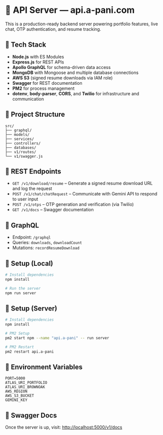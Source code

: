 # 🧠 API Server — api.a-pani.com

This is a production-ready backend server powering portfolio features, live chat, OTP authentication, and resume tracking.

## 🚀 Tech Stack

- **Node.js** with ES Modules
- **Express.js** for REST APIs
- **Apollo GraphQL** for schema-driven data access
- **MongoDB** with Mongoose and multiple database connections
- **AWS S3** (signed resume downloads via IAM role)
- **Swagger** for REST documentation
- **PM2** for process management
- **dotenv**, **body-parser**, **CORS**, and **Twilio** for infrastructure and communication

## 📂 Project Structure

```
src/
├── graphql/
├── models/
├── services/
├── controllers/
├── databases/
├── v1/routes/
└── v1/swagger.js
```

## 🔧 REST Endpoints

- `GET /v1/download/resume` – Generate a signed resume download URL and log the request
- `POST /v1/chat/chatRequest` – Communicate with Gemini API to respond to user input
- `POST /v1/otps` – OTP generation and verification (via Twilio)
- `GET /v1/docs` – Swagger documentation

## 🔮 GraphQL

- Endpoint: `/graphql`
- Queries: `downloads`, `downloadCount`
- Mutations: `recordResumeDownload`

## 📜 Setup (Local)

```bash
# Install dependencies
npm install

# Run the server
npm run server
```

## 📜 Setup (Server)

```bash
# Install dependencies
npm install

# PM2 Setup
pm2 start npm --name "api.a-pani" -- run server

# PM2 Restart
pm2 restart api.a-pani
```

## 🌱 Environment Variables

```env
PORT=5000
ATLAS_URI_PORTFOLIO
ATLAS_URI_BROWNOAK
AWS_REGION
AWS_S3_BUCKET
GEMINI_KEY
```

## 📘 Swagger Docs

Once the server is up, visit: [http://localhost:5000/v1/docs](http://localhost:5000/v1/docs)
